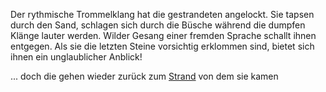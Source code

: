 Der rythmische Trommelklang hat die gestrandeten angelockt. Sie tapsen durch den Sand, schlagen sich durch die Büsche während die dumpfen Klänge lauter werden. Wilder Gesang einer fremden Sprache schallt ihnen entgegen. Als sie die letzten Steine vorsichtig erklommen sind, bietet sich ihnen ein unglaublicher Anblick!

... doch die gehen wieder zurück zum [Strand](../schwimmen.md) von dem sie kamen
